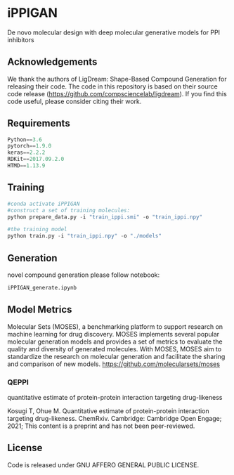 # iPPIGAN

De novo molecular design with deep molecular generative models for PPI inhibitors 


## Acknowledgements
We thank the authors of LigDream: Shape-Based Compound Generation for releasing their code. The code in this repository is based on their source code release (https://github.com/compsciencelab/ligdream). If you find this code useful, please consider citing their work.

## Requirements
```python
Python==3.6
pytorch==1.9.0
keras==2.2.2
RDKit==2017.09.2.0
HTMD==1.13.9
```

## Training
```python
#conda activate iPPIGAN
#construct a set of training molecules:
python prepare_data.py -i "train_ippi.smi" -o "train_ippi.npy"

#the training model
python train.py -i "train_ippi.npy" -o "./models"
```

## Generation
novel compound generation please follow notebook:

```python
iPPIGAN_generate.ipynb
```

## Model Metrics
Molecular Sets (MOSES), a benchmarking platform to support research on machine learning for drug discovery. MOSES implements several popular molecular generation models and provides a set of metrics to evaluate the quality and diversity of generated molecules. With MOSES, MOSES aim to standardize the research on molecular generation and facilitate the sharing and comparison of new models.
https://github.com/molecularsets/moses


### QEPPI
quantitative estimate of protein-protein interaction targeting drug-likeness

Kosugi T, Ohue M. Quantitative estimate of protein-protein interaction targeting drug-likeness. ChemRxiv. Cambridge: Cambridge Open Engage; 2021;  This content is a preprint and has not been peer-reviewed.


## License
Code is released under GNU AFFERO GENERAL PUBLIC LICENSE.


